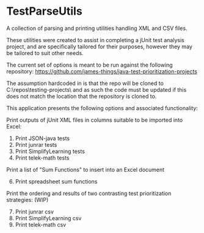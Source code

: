 # TestParseUtils

A collection of parsing and printing utilities handling XML and CSV files.

These utilities were created to assist in completing a jUnit test analysis project,
and are specifically tailored for their purposes, however they may be tailored to suit other needs.

The current set of options is meant to be run against the following repository:
https://github.com/james-things/java-test-prioritization-projects

The assumption hardcoded in is that the repo will be cloned to C:\repos\testing-projects\ and as such the code must be
updated if this does not match the location that the repository is cloned to.

This application presents the following options and associated functionality:

Print outputs of jUnit XML files in columns suitable to be imported into Excel:
  
  1. Print JSON-java tests
  2. Print junrar tests
  3. Print SimplifyLearning tests
  4. Print telek-math tests

Print a list of "Sum Functions" to insert into an Excel document
  
  6. Print spreadsheet sum functions

Print the ordering and results of two contrasting test prioritization strategies: (WIP)
  
  7. Print junrar csv
  8. Print SimplifyLearning csv
  9. Print telek-math csv
